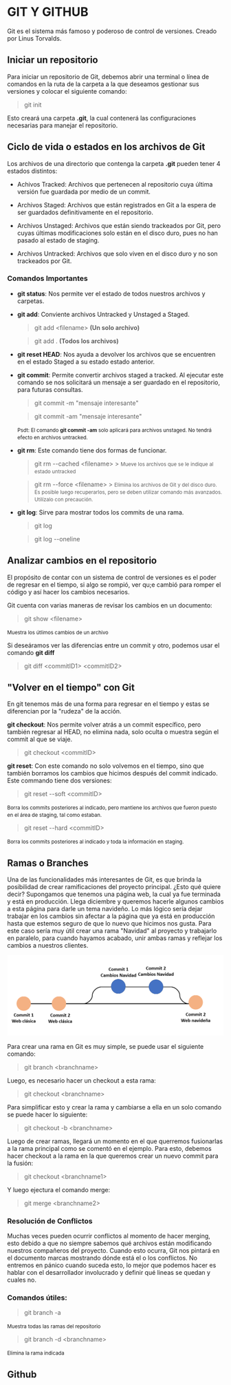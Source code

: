 # GIT Y GITHUB

Git es el sistema más famoso y poderoso de control de versiones. Creado por Linus Torvalds.

## Iniciar un repositorio

Para iniciar un repositorio de Git, debemos abrir una terminal o línea de comandos en la ruta de la carpeta a la que deseamos gestionar sus versiones y colocar el siguiente comando:

> git init

Esto creará una carpeta **.git**, la cual contenerá las configuraciones necesarias para manejar el repositorio.

## Ciclo de vida o estados en los archivos de Git

Los archivos de una directorio que contenga la carpeta **.git** pueden tener 4 estados distintos:

- Achivos Tracked: Archivos que pertenecen al repositorio cuya última versión fue guardada por medio de un commit.

- Archivos Staged: Archivos que están registrados en Git a la espera de ser guardados definitivamente en el repositorio.

- Archivos Unstaged: Archivos que están siendo trackeados por Git, pero cuyas últimas modificaciones solo están en el disco duro, pues no han pasado al estado de staging.

- Archivos Untracked: Archivos que solo viven en el disco duro y no son trackeados por Git.

### Comandos Importantes

- **git status**: Nos permite ver el estado de todos nuestros archivos y carpetas.
- **git add**: Conviente archivos Untracked y Unstaged a Staged.

  > git add \<filename\> **(Un solo archivo)**

  > git add . **(Todos los archivos)**

- **git reset HEAD**: Nos ayuda a devolver los archivos que se encuentren en el estado Staged a su estado estado anterior.
- **git commit**: Permite convertir archivos staged a tracked. Al ejecutar este comando se nos solicitará un mensaje a ser guardado en el repositorio, para futuras consultas.

  > git commit -m "mensaje interesante"

  > git commit -am "mensaje interesante"

  <small>Psdt: El comando **git commit -am** solo aplicará para archivos unstaged. No tendrá efecto en archivos untracked.</small>

- **git rm**: Este comando tiene dos formas de funcionar.

  > git rm --cached \<filename\> > <small>Mueve los archivos que se le indique al estado untracked</small>

  > git rm --force \<filename\> > <small>Elimina los archivos de Git y del disco duro. Es posible luego recuperarlos, pero se deben utilizar comando más avanzados. Utilízalo con precaución.</small>

- **git log**: Sirve para mostrar todos los commits de una rama.

  > git log

  > git log --oneline

## Analizar cambios en el repositorio

El propósito de contar con un sistema de control de versiones es el poder de regresar en el tiempo, si algo se rompió, ver qu;e cambió para romper el código y así hacer los cambios necesarios.

Git cuenta con varias maneras de revisar los cambios en un documento:

> git show \<filename\>

<small>Muestra los útlimos cambios de un archivo</small>

Si deseáramos ver las diferencias entre un commit y otro, podemos usar el comando **git diff**

> git diff \<commitID1\> \<commitID2\>

## "Volver en el tiempo" con Git

En git tenemos más de una forma para regresar en el tiempo y estas se diferencian por la "rudeza" de la acción.

**git checkout**: Nos permite volver atrás a un commit específico, pero también regresar al HEAD, no elimina nada, solo oculta o muestra según el commit al que se viaje.

> git checkout \<commitID\>

**git reset**: Con este comando no solo volvemos en el tiempo, sino que también borramos los cambios que hicimos después del commit indicado. Este commando tiene dos versiones:

> git reset --soft \<commitID\>

<small>Borra los commits posteriores al indicado, pero mantiene los archivos que fueron puesto en el área de staging, tal como estaban.</small>

> git reset --hard \<commitID\>

<small>Borra los commits posteriores al indicado y toda la información en staging.</small>

## Ramas o Branches

Una de las funcionalidades más interesantes de Git, es que brinda la posibilidad de crear ramificaciones del proyecto principal.
¿Esto qué quiere decir?
Supongamos que tenemos una página web, la cual ya fue terminada y está en producción. Llega diciembre y queremos hacerle algunos cambios a esta página para darle un tema navideño.
Lo más lógico sería dejar trabajar en los cambios sin afectar a la página que ya está en producción hasta que estemos seguro de que lo nuevo que hicimos nos gusta. Para este caso sería muy útil crear una rama "Navidad" al proyecto y trabajarlo en paralelo, para cuando hayamos acabado, unir ambas ramas y reflejar los cambios a nuestros clientes.

![Ejemplo Ramas](img/Branches.png)

Para crear una rama en Git es muy simple, se puede usar el siguiente comando:

> git branch \<branchname\>

Luego, es necesario hacer un checkout a esta rama:

> git checkout \<branchname\>

Para simplificar esto y crear la rama y cambiarse a ella en un solo comando se puede hacer lo siguiente:

> git checkout -b \<branchname\>

Luego de crear ramas, llegará un momento en el que querremos fusionarlas a la rama principal como se comentó en el ejemplo.
Para esto, debemos hacer checkout a la rama en la que queremos crear un nuevo commit para la fusión:

> git checkout \<branchname1\>

Y luego ejectura el comando merge:

> git merge \<branchname2\>

### Resolución de Conflictos

Muchas veces pueden ocurrir conflictos al momento de hacer merging, esto debido a que no siempre sabemos qué archivos están modificando nuestros compañeros del proyecto.
Cuando esto ocurra, Git nos pintará en el documento marcas mostrando dónde está el o los conflictos.
No entremos en pánico cuando suceda esto, lo mejor que podemos hacer es hablar con el desarrollador involucrado y definir qué lineas se quedan y cuales no.

### Comandos útiles:

> git branch -a

<small>Muestra todas las ramas del repositorio</small>

> git branch -d \<branchname\>

<small>Elimina la rama indicada</small>

## Github
